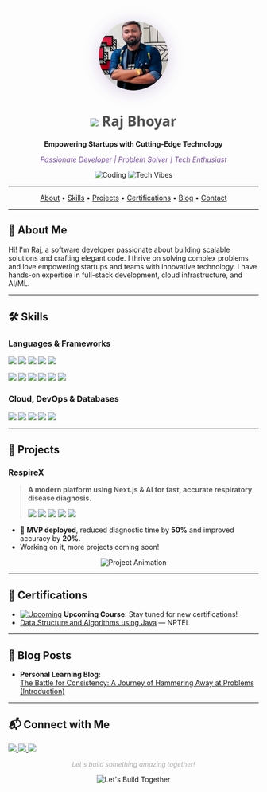 <!-- ============================ -->
<!--        Raj Bhoyar            -->
<!-- ============================ -->

<p align="center">
  <img src="raj.png" width="140" height="140" style="border-radius: 50%; box-shadow: 0 4px 32px #764ba244;" alt="Raj Bhoyar" />
</p>

<h1 align="center" style="font-family: 'Segoe UI', Tahoma, Geneva, Verdana, sans-serif; color: #4f4f4f;">
  <img src="https://img.icons8.com/color/48/000000/rocket--v2.png" width="36" /> Raj Bhoyar
</h1>
<p align="center">
  <b>Empowering Startups with Cutting-Edge Technology</b>
</p>
<p align="center" style="color: #764ba2;">
  <i>Passionate Developer | Problem Solver | Tech Enthusiast</i>
</p>
<p align="center">
  <img src="https://media.giphy.com/media/L1R1tvI9svkIWwpVYr/giphy.gif" width="320" alt="Coding" />
  <img src="https://i.giphy.com/media/VTtANKl0beDFQRLDTh/giphy.gif" width="240" alt="Tech Vibes" />
</p>

---

<!-- Table of Contents -->
<p align="center">
  <a href="#about-me">About</a> •
  <a href="#skills">Skills</a> •
  <a href="#projects">Projects</a> •
  <a href="#certifications">Certifications</a> •
  <a href="#blog-posts">Blog</a> •
  <a href="#connect-with-me">Contact</a>
</p>

---

## 👋 About Me

Hi! I'm Raj, a software developer passionate about building scalable solutions and crafting elegant code. I thrive on solving complex problems and love empowering startups and teams with innovative technology. I have hands-on expertise in full-stack development, cloud infrastructure, and AI/ML.

---

## 🛠️ Skills

### Languages & Frameworks

<p>
  <img src="https://img.shields.io/badge/Python-3776AB?style=for-the-badge&logo=python&logoColor=white"/>
  <img src="https://img.shields.io/badge/JavaScript-F7DF1E?style=for-the-badge&logo=javascript&logoColor=black"/>
  <img src="https://img.shields.io/badge/Java-ED8B00?style=for-the-badge&logo=java&logoColor=white"/>
  <img src="https://img.shields.io/badge/C-00599C?style=for-the-badge&logo=c&logoColor=white"/>
  <img src="https://img.shields.io/badge/C++-00599C?style=for-the-badge&logo=c%2B%2B&logoColor=white"/>
</p>
<p>
  <img src="https://img.shields.io/badge/Node.js-339933?style=for-the-badge&logo=nodedotjs&logoColor=white"/>
  <img src="https://img.shields.io/badge/Express.js-000000?style=for-the-badge&logo=express&logoColor=white"/>
  <img src="https://img.shields.io/badge/React-61DAFB?style=for-the-badge&logo=react&logoColor=black"/>
  <img src="https://img.shields.io/badge/Django-092E20?style=for-the-badge&logo=django&logoColor=white"/>
  <img src="https://img.shields.io/badge/Flask-000000?style=for-the-badge&logo=flask&logoColor=white"/>
  <img src="https://img.shields.io/badge/GraphQL-E10098?style=for-the-badge&logo=graphql&logoColor=white"/>
</p>

### Cloud, DevOps & Databases

<p>
  <img src="https://img.shields.io/badge/AWS-232F3E?style=for-the-badge&logo=amazon-aws&logoColor=white"/>
  <img src="https://img.shields.io/badge/Lambda-FF9900?style=for-the-badge&logo=aws-lambda&logoColor=white"/>
  <img src="https://img.shields.io/badge/EC2-FF9900?style=for-the-badge&logo=amazon-ec2&logoColor=white"/>
  <img src="https://img.shields.io/badge/S3-569A31?style=for-the-badge&logo=amazon-s3&logoColor=white"/>
  <img src="https://img.shields.io/badge/DynamoDB-4053D6?style=for-the-badge&logo=amazon-dynamodb&logoColor=white"/>
</p>

---

## 🚀 Projects

### [RespireX](https://github.com/rajbhoyar729/RespireX)
> **A modern platform using Next.js & AI for fast, accurate respiratory disease diagnosis.**
>
> <img src="https://img.shields.io/badge/Next.js-black?style=flat&logo=next.js&logoColor=white">
> <img src="https://img.shields.io/badge/TypeScript-3178C6?style=flat&logo=typescript&logoColor=white">
> <img src="https://img.shields.io/badge/TensorFlow-FF6F00?style=flat&logo=tensorflow&logoColor=white">
> <img src="https://img.shields.io/badge/MongoDB-47A248?style=flat&logo=mongodb&logoColor=white">
> <img src="https://img.shields.io/badge/Tailwind%20CSS-38B2AC?style=flat&logo=tailwind-css&logoColor=white">

- 🚀 **MVP deployed**, reduced diagnostic time by **50%** and improved accuracy by **20%**.
- Working on it, more projects coming soon!

<p align="center">
  <img src="https://i.giphy.com/media/jBOOXxSJfG8kqMxT11/giphy.gif" width="480" alt="Project Animation" />
</p>

---

## 📜 Certifications

- [![Upcoming](https://img.shields.io/badge/Upcoming-Course-green?style=for-the-badge&logo=awesomelogo)]() **Upcoming Course**: Stay tuned for new certifications!
- [Data Structure and Algorithms using Java](https://drive.google.com/file/d/1GqF4Lx0uTBe5LTQPiyNBE96mNQ45OGNd/view?usp=sharing) — NPTEL

---

## 📝 Blog Posts

- **Personal Learning Blog:**  
  [The Battle for Consistency: A Journey of Hammering Away at Problems (Introduction)](https://medium.com/@rbhoyar729/the-battle-for-consistency-a-journey-of-hammering-away-at-problems-introduction-cad6b9d39a48)

---

## 📬 Connect with Me

<p>
  <a href="https://www.linkedin.com/in/raj-bhoyar-b597b416a">
    <img src="https://img.shields.io/badge/LinkedIn-0077B5?style=for-the-badge&logo=linkedin&logoColor=white"/>
  </a>
  <a href="https://leetcode.com/u/raj729/">
    <img src="https://img.shields.io/badge/LeetCode-FFA116?style=for-the-badge&logo=leetcode&logoColor=black"/>
  </a>
  <a href="https://bitwizard.tech">
    <img src="https://img.shields.io/badge/Portfolio-000000?style=for-the-badge&logo=github&logoColor=white"/>
  </a>
</p>

<!-- Footer -->
<p align="center" style="font-size: small; color: #aaa;">
  <em>Let's build something amazing together!</em>
</p>
<p align="center">
  <img src="https://media4.giphy.com/media/v1.Y2lkPTc5MGI3NjExNm02bm81NzZwcXNjMDc0dnFodHp5aXI3b3VyejdmY3F2d2tzN3NqYiZlcD12MV9pbnRlcm5hbF9naWZfYnlfaWQmY3Q9Zw/HscDLzkO8EOTmgkhQP/giphy.gif" width="320" alt="Let's Build Together" />
</p>
